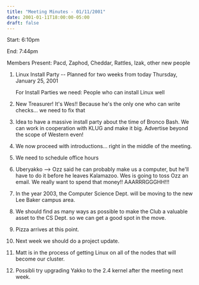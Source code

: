 ```yaml
---
title: "Meeting Minutes - 01/11/2001"
date: 2001-01-11T18:00:00-05:00
draft: false
---
```


Start: 6:10pm </p><p>
End: 7:44pm </p><p>
Members Present: Pacd, Zaphod, Cheddar, Rattles, Izak, other new people </p><p>
1. Linux Install Party -- Planned for two weeks from today Thursday, January 25, 2001 </p><p>
For Install Parties we need:  People who can install Linux well </p><p>
2. New Treasurer!  It's Wes!!  Because he's the only one who can write checks... we need to fix that </p><p>
3. Idea to have a massive install party about the time of Bronco Bash.  We can work in cooperation with KLUG and make it big.  Advertise beyond the scope of Western even! </p><p>
4. We now proceed with introductions... right in the middle of the meeting. </p><p>
5. We need to schedule office hours </p><p>
6. Uberyakko --> Ozz said he can probably make us a computer, but he'll have to do it before he leaves Kalamazoo. Wes is going to toss Ozz an email.  We really want to spend that money!!  AAARRRGGGHH!!! </p><p>
7. In the year 2003, the Computer Science Dept. will be moving to the new Lee Baker campus area. </p><p>
8. We should find as many ways as possible to make the Club a valuable asset to the CS Dept. so we can get a good spot in the move. </p><p>
9. Pizza arrives at this point. </p><p>
10. Next week we should do a project update. </p><p>
11. Matt is in the process of getting Linux on all of the nodes that will become our cluster. </p><p>
12. Possibli try upgrading Yakko to the 2.4 kernel after the meeting next week. </p>
